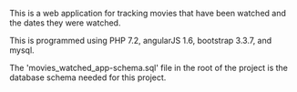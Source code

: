 This is a web application for tracking movies that have been watched and the dates they were watched.

This is programmed using PHP 7.2, angularJS 1.6, bootstrap 3.3.7, and mysql.

The 'movies_watched_app-schema.sql' file in the root of the project is the database schema needed for this project. 